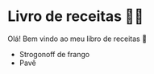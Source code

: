 # Livro de receitas :man_cook:

Olá! Bem vindo ao meu libro de receitas :wave:

- Strogonoff de frango
- Pavê